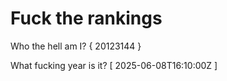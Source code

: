 # Fuck the rankings

Who the hell am I?
{ 20123144 }

What fucking year is it?
[ 2025-06-08T16:10:00Z ]
